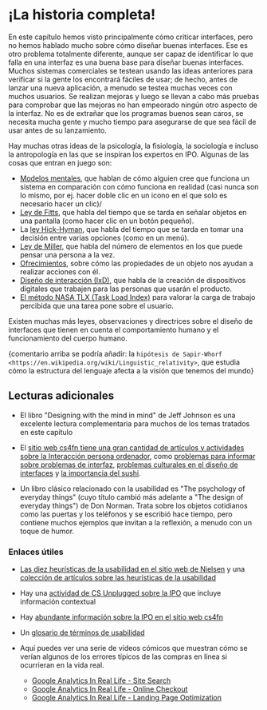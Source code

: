 # ¡La historia completa!

En este capítulo hemos visto principalmente cómo criticar interfaces, pero no hemos hablado mucho sobre cómo diseñar buenas interfaces. Ese es otro problema totalmente diferente, aunque ser capaz de identificar lo que falla en una interfaz es una buena base para diseñar buenas interfaces. Muchos sistemas comerciales se testean usando las ideas anteriores para verificar si la gente los encontrará fáciles de usar; de hecho, antes de lanzar una nueva aplicación, a menudo se testea muchas veces con muchos usuarios. Se realizan mejoras y luego se llevan a cabo más pruebas para comprobar que las mejoras no han empeorado ningún otro aspecto de la interfaz. No es de extrañar que los programas buenos sean caros, se necesita mucha gente y mucho tiempo para asegurarse de que sea fácil de usar antes de su lanzamiento.

Hay muchas otras ideas de la psicología, la fisiología, la sociología e incluso la antropología en las que se inspiran los expertos en IPO. Algunas de las cosas que entran en juego son:

- [Modelos mentales](https://en.wikipedia.org/wiki/Mental_model), que hablan de cómo alguien cree que funciona un sistema en comparación con cómo funciona en realidad (casi nunca son lo mismo, por ej. hacer doble clic en un icono en el que solo es necesario hacer un clic)/
- [Ley de Fitts](https://en.wikipedia.org/wiki/Fitts%27s_law), que habla del tiempo que se tarda en señalar objetos en una pantalla (como hacer clic en un botón pequeño).
- La [ley Hick-Hyman](https://en.wikipedia.org/wiki/Hick%27s_law), que habla del tiempo que se tarda en tomar una decisión entre varias opciones (como en un menú).
- [Ley de Miller](https://en.wikipedia.org/wiki/The_Magical_Number_Seven,_Plus_or_Minus_Two), que habla del número de elementos en los que puede pensar una persona a la vez.
- [Ofrecimientos](https://en.wikipedia.org/wiki/Affordance), sobre cómo las propiedades de un objeto nos ayudan a realizar acciones con él.
- [Diseño de interacción (IxD)](https://en.wikipedia.org/wiki/Interaction_design), que habla de la creación de dispositivos digitales que trabajen para las personas que usarán el producto.
- [El método NASA TLX (Task Load Index)](https://en.wikipedia.org/wiki/NASA-TLX) para valorar la carga de trabajo percibida que una tarea pone sobre el usuario.

Existen muchas más leyes, observaciones y directrices sobre el diseño de interfaces que tienen en cuenta el comportamiento humano y el funcionamiento del cuerpo humano.

{comentario arriba se podría añadir: la `hipótesis de Sapir-Whorf <https://en.wikipedia.org/wiki/Linguistic_relativity>`, que estudia cómo la estructura del lenguaje afecta a la visión que tenemos del mundo}

## Lecturas adicionales

- El libro "Designing with the mind in mind" de Jeff Johnson es una excelente lectura complementaria para muchos de los temas tratados en este capítulo

- El [sitio web cs4fn tiene una gran cantidad de artículos y actividades sobre la Interacción persona ordenador](http://www.cs4fn.org/fundamentals/hci.php), como [problemas para informar sobre problemas de interfaz](http://www.cs4fn.org/chi-med/reportingincidents.php), [problemas culturales en el diseño de interfaces](http://www.cs4fn.org/usability/tzeltal.php) y [la importancia del sushi](http://www.cs4fn.org/usability/importanceofsushi.php).

- Un libro clásico relacionado con la usabilidad es "The psychology of everyday things" (cuyo título cambió más adelante a "The design of everyday things") de Don Norman. Trata sobre los objetos cotidianos como las puertas y los teléfonos y se escribió hace tiempo, pero contiene muchos ejemplos que invitan a la reflexión, a menudo con un toque de humor.

### Enlaces útiles

- [Las diez heurísticas de la usabilidad en el sitio web de Nielsen](http://www.nngroup.com/articles/ten-usability-heuristics/) y una [colección de artículos sobre las heurísticas de la usabilidad](http://www.nngroup.com/topic/heuristic-evaluation/)

- Hay una [actividad de CS Unplugged sobre la IPO](http://csunplugged.org/wp-content/uploads/2014/12/unplugged-19-human_interface_design_0.pdf) que incluye información contextual

- Hay [abundante información sobre la IPO en el sitio web cs4fn](http://www.cs4fn.org/fundamentals/hci.php)

- Un [glosario de términos de usabilidad](http://www.usabilityfirst.com/glossary/)

- Aquí puedes ver una serie de vídeos cómicos que muestran cómo se verían algunos de los errores típicos de las compras en línea si ocurrieran en la vida real.
    
    - [Google Analytics In Real Life - Site Search](https://www.youtube.com/watch?v=cbtf1oyNg-8)
    - [Google Analytics In Real Life - Online Checkout](https://www.youtube.com/watch?v=3Sk7cOqB9Dk)
    - [Google Analytics In Real Life - Landing Page Optimization](https://www.youtube.com/watch?v=N5WurXNec7E)